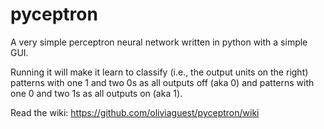 pyceptron
=========

A very simple perceptron neural network  written in python with a simple GUI.

Running it will make it learn to classify (i.e., the output units on the right) patterns with one 1 and two 0s as all outputs off (aka 0) and patterns with one 0 and two 1s as all outputs on (aka 1). 

Read the wiki: https://github.com/oliviaguest/pyceptron/wiki
